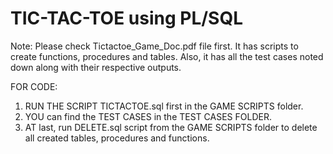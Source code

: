 # TIC-TAC-TOE using PL/SQL

Note: 
Please check Tictactoe_Game_Doc.pdf file first. 
It has scripts to create functions, procedures and tables. 
Also, it has all the test cases noted down along with their respective outputs.

FOR CODE:
1. RUN THE SCRIPT TICTACTOE.sql first in the GAME SCRIPTS folder.
2. YOU can find the TEST CASES in the TEST CASES FOLDER.
3. AT last, run DELETE.sql script from the GAME SCRIPTS folder to delete all created tables, procedures and functions.
